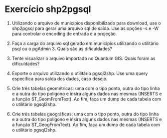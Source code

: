 # Exercício shp2pgsql

1. Utilizando o arquivo de municípios disponibilizado para download, use o shp2pgsql para gerar uma arquivo sql de saída. Use as opções -s e -W para controlar o encoding de entrada e a projeção.

2. Faça a carga do arquivo sql gerado em municípios utilizando o utilitário psql ou o pgAdmin 3. Quais são as dificuldades?

3. Tente visualizar o arquivo importado no Quantum GIS. Quais foram as dificuldades?

4. Exporte o arquivo utilizando o utilitário pgsql2shp. Use uma query específica para saída dos dados, caso deseje.

5. Crie três tabelas geométricas: uma com o tipo ponto, outra do tipo linha e a outra do tipo polígono e insira alguns dados nas mesmas (INSERTS e a função ST_GeomFromText). Ao fim, faça um dump de cada tabela com o utilitário pgsql2shp.

6. Crie três tabelas geográficas: uma com o tipo ponto, outra do tipo linha e a outra do tipo polígono e insira alguns dados nas mesmas (INSERTS e a função ST_GeogFromText). Ao fim, faça um dump de cada tabela com o utilitário pgsql2shp.